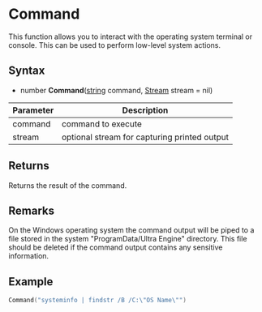 # Command

This function allows you to interact with the operating system terminal or console. This can be used to perform low-level system actions.

## Syntax

- number **Command**([string](https://www.lua.org/manual/5.4/manual.html#6.4) command, [Stream](Stream.md) stream = nil)

Parameter | Description
---|---
command | command to execute
stream | optional stream for capturing printed output

## Returns

Returns the result of the command.

## Remarks

On the Windows operating system the command output will be piped to a file stored in the system "ProgramData/Ultra Engine" directory. This file should be deleted if the command output contains any sensitive information.

## Example

```lua
Command("systeminfo | findstr /B /C:\"OS Name\"")
```
